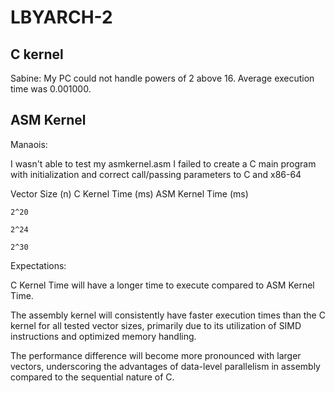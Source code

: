 # LBYARCH-2

## C kernel
Sabine: My PC could not handle powers of 2 above 16. Average execution time was 0.001000.

## ASM Kernel
Manaois: 

I wasn't able to test my asmkernel.asm 
I failed to create a C main program with initialization and correct call/passing parameters to C and x86-64

Vector Size (n)	            C Kernel Time (ms)            	ASM Kernel Time (ms)

    2^20
    
    2^24
    
    2^30

Expectations:

C Kernel Time will have a longer time to execute compared to ASM Kernel Time.

The assembly kernel will consistently have faster execution times than the C kernel for all tested vector sizes, primarily due to its utilization of SIMD instructions and optimized memory handling. 

The performance difference will become more pronounced with larger vectors, underscoring the advantages of data-level parallelism in assembly compared to the sequential nature of C. 



